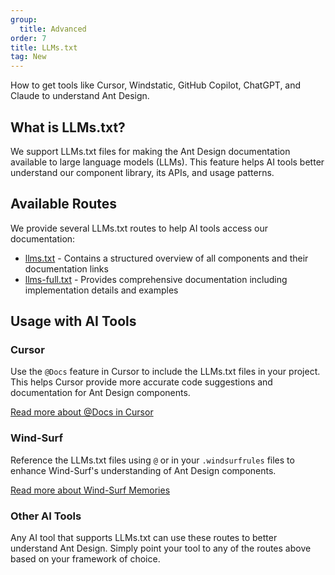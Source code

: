 ```yaml
---
group:
  title: Advanced
order: 7
title: LLMs.txt
tag: New
---
```


How to get tools like Cursor, Windstatic, GitHub Copilot, ChatGPT, and Claude to understand Ant Design.

## What is LLMs.txt?

We support LLMs.txt files for making the Ant Design documentation available to large language models (LLMs). This feature helps AI tools better understand our component library, its APIs, and usage patterns.

## Available Routes

We provide several LLMs.txt routes to help AI tools access our documentation:

- [llms.txt](https://ant.design/llms.txt) - Contains a structured overview of all components and their documentation links
- [llms-full.txt](https://ant.design/llms-full.txt) - Provides comprehensive documentation including implementation details and examples

## Usage with AI Tools

### Cursor

Use the `@Docs` feature in Cursor to include the LLMs.txt files in your project. This helps Cursor provide more accurate code suggestions and documentation for Ant Design components.

[Read more about @Docs in Cursor](https://docs.cursor.com/context/@-symbols/@-docs)

### Wind-Surf

Reference the LLMs.txt files using `@` or in your `.windsurfrules` files to enhance Wind-Surf's understanding of Ant Design components.

[Read more about Wind-Surf Memories](https://docs.codeium.com/windsurf/memories#memories-and-rules)

### Other AI Tools

Any AI tool that supports LLMs.txt can use these routes to better understand Ant Design. Simply point your tool to any of the routes above based on your framework of choice.
